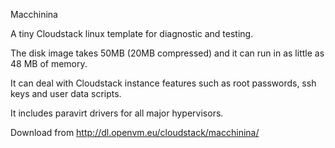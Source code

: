 Macchinina

A tiny Cloudstack linux template for diagnostic and testing.

The disk image takes 50MB (20MB compressed) and it can run in as little as 48 MB of memory.

It can deal with Cloudstack instance features such as root passwords, ssh keys and user data scripts.

It includes paravirt drivers for all major hypervisors.

Download from http://dl.openvm.eu/cloudstack/macchinina/
